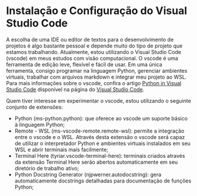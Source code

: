 # Instalação e Configuração do Visual Studio Code
A escolha de uma IDE ou editor de textos para o desenvolvimento de projetos é algo bastante pessoal e depende muito do tipo de projeto que estamos trabalhando. Atualmente, estou utilizando o Visual Studio Code (vscode) em meus estudos com visão computacional. O vscode é uma ferramenta de edição leve, flexível e fácil de usar. Em uma única ferramenta, consigo programar na linguagem Python, gerenciar ambientes virtuais, trabalhar com arquivos markdown e integrar meu projeto ao WSL. Para mais informações sobre o vscode, confira o artigo [Python in Visual Studio Code](https://code.visualstudio.com/docs/languages/python) disponível na página do [Visual Studio Code](https://code.visualstudio.com/).

Quem tiver interesse em experimentar o vscode, estou utilizando o seguinte conjunto de extensões:
* Python (ms-python.python): que oferece ao vscode um suporte básico à linguagem Python;
* Remote - WSL (ms-vscode-remote.remote-wsl): permite a integração entre o vscode e o WSL. Através desta extensão o vscode será capaz de utilizar o interpretador Python e ambientes virtuais instalados em seu WSL e abrir terminais mais facilmente;
* Terminal Here (tyriar.vscode-terminal-here): terminais criados através da extensão Terminal Here serão abertos automaticamente em seu diretório de trabalho ativo;
* Python Docstring Generator (njpwerner.autodocstring): gera automaticamente docstrings detalhadas para documentação de funções Python;
